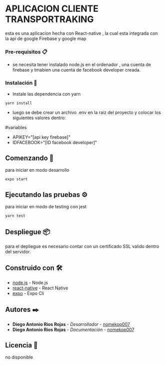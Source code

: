 # APLICACION CLIENTE TRANSPORTRAKING

esta es una aplicacion hecha con React-native , la cual esta integrada con la api de google Firebase y google map


### Pre-requisitos 📋

- se necesita tener instalado node.js en el ordenador , una  cuenta de firebase y tmabien una cuenta de facebook developer creada.

### Instalación 🔧

- Instale las dependencia con yarn

```
yarn install
```

- luego se debe crear un archivo .env en la raiz del proyecto y colocar los siguientes valores dentro:

#variables 
- APIKEY="[api key firebase]"
- IDFACEBOOK="[ID facebook developer]"


## Comenzando 🚀

para iniciar en modo desarrollo 

```
expo start
```


## Ejecutando las pruebas ⚙️

para iniciar en modo de testing con jest

```
yarn test
```

## Despliegue 📦

para el depliegue es necesario contar con un certificado SSL valido dentro del servidor.

## Construido con 🛠️

* [node.js](https://nodejs.org/es/) - Node.js
* [react-native](https://reactnative.dev/) - React Native
* [expo](https://expo.io/) - Expo Cli


## Autores ✒️

* **Diego Antonio Rios Rojas** - *Desarrollador* - [nomekop007](https://github.com/nomekop007)
* **Diego Antonio Rios Rojas** - *Documentación* - [nomekop007](#nomekop007)



## Licencia 📄

no disponible

